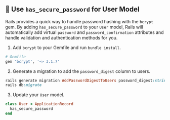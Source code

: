 ## 🔑 Use `has_secure_password` for User Model

Rails provides a quick way to handle password hashing with the `bcrypt` gem. By adding `has_secure_password` to your `User` model, Rails will automatically add virtual `password` and `password_confirmation` attributes and handle validation and authentication methods for you.

1. Add `bcrypt` to your Gemfile and run `bundle install`.

```ruby
# Gemfile
gem 'bcrypt', '~> 3.1.7'
```

2. Generate a migration to add the `password_digest` column to users.

```ruby
rails generate migration AddPasswordDigestToUsers password_digest:string
rails db:migrate
```

3. Update your `User` model.

```ruby
class User < ApplicationRecord
  has_secure_password
end
```

